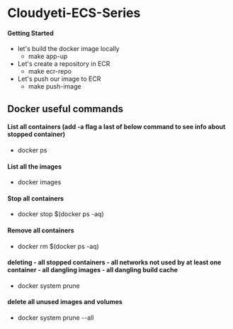 # Cloudyeti-ECS-Series

#### Getting Started
  * let's build the docker image locally
    * make app-up
  * Let's create a repository in ECR
    * make ecr-repo
  * Let's push our image to ECR
    * make push-image


## Docker useful commands

#### List all containers (add -a flag a last of below command to see info about stopped container)
  * docker ps

#### List all the images
  * docker images

#### Stop all containers
  * docker stop $(docker ps -aq)

#### Remove all containers
  * docker rm $(docker ps -aq)

#### deleting - all stopped containers - all networks not used by at least one container - all dangling images - all dangling build cache
  * docker system prune

#### delete all unused images and volumes
  * docker system prune --all

